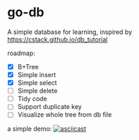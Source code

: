 # go-db
A simple database for learning, inspired by https://cstack.github.io/db_tutorial

roadmap:
- [x] B+Tree
- [x] Simple insert
- [x] Simple select
- [ ] Simple delete
- [ ] Tidy code
- [ ] Support duplicate key
- [ ] Visualize whole tree from db file

a simple demo:
[![asciicast](https://asciinema.org/a/TqbyTRn7GHBOSFKxDPcyJZhf0.svg)](https://asciinema.org/a/TqbyTRn7GHBOSFKxDPcyJZhf0)
